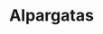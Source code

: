 ---
title: Alpargatas
layout: section
image: img/alpargatas.webp
description: 
categories:

  - title: Alpargatas sanfermineras
    filter-folder: /alpargatas/
    filter-name: rojo
    filter-name-or: blanco

  - title: Alpargatas con cuña alta
    filter-folder: /alpargatas/
    filter-name: cuña alta
    description: Alpargatas con cuña de 5 o 7 cuerdas, equivalencia a 7 y 9 centímetros respectivamente.

  - title: Alpargatas con cuña media
    filter-folder: /alpargatas/
    filter-name: cuña media
    description: Alpargatas con cuñas intermedias, entre 2 y 5 centímetros

  - title: Alpargatas planas
    filter-folder: /alpargatas/
    filter-name: plana
    description: Alpargatas con menos de 2 centímetros de cuña

  - title: Alpargatas Caballero
    filter-folder: /alpargatas/
    filter-name: caballero
    description: Alpargatas de caballero

  - title: Alpargatas personalizadas
    filter-folder: /alpargatas/
    filter-name: personaliza
    description: Elige los colores y el dibujo del cosido y personaliza tus alpargatas

  - title: Más alpargatas
    filter-folder: /alpargatas/
    filter-no-repeat: true
---
